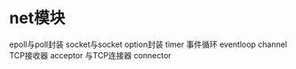 # net模块
epoll与poll封装
socket与socket option封装
timer
事件循环 eventloop
channel
TCP接收器 acceptor 与TCP连接器 connector
